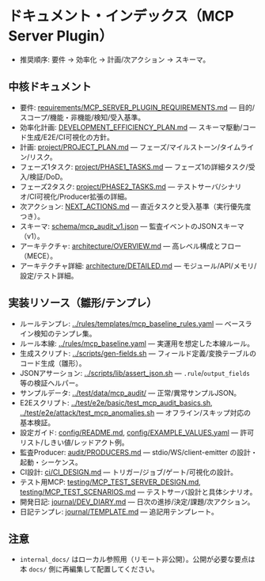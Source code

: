 # ドキュメント・インデックス（MCP Server Plugin）

- 推奨順序: 要件 → 効率化 → 計画/次アクション → スキーマ。

## 中核ドキュメント
- 要件: [requirements/MCP_SERVER_PLUGIN_REQUIREMENTS.md](requirements/MCP_SERVER_PLUGIN_REQUIREMENTS.md) — 目的/スコープ/機能・非機能/検知/受入基準。
- 効率化計画: [DEVELOPMENT_EFFICIENCY_PLAN.md](DEVELOPMENT_EFFICIENCY_PLAN.md) — スキーマ駆動/コード生成/E2E/CI可視化の方針。
- 計画: [project/PROJECT_PLAN.md](project/PROJECT_PLAN.md) — フェーズ/マイルストーン/タイムライン/リスク。
- フェーズ1タスク: [project/PHASE1_TASKS.md](project/PHASE1_TASKS.md) — フェーズ1の詳細タスク/受入/検証/DoD。
- フェーズ2タスク: [project/PHASE2_TASKS.md](project/PHASE2_TASKS.md) — テストサーバ/シナリオ/CI可視化/Producer拡張の詳細。
- 次アクション: [NEXT_ACTIONS.md](NEXT_ACTIONS.md) — 直近タスクと受入基準（実行優先度つき）。
- スキーマ: [schema/mcp_audit_v1.json](schema/mcp_audit_v1.json) — 監査イベントのJSONスキーマ（v1）。
- アーキテクチャ: [architecture/OVERVIEW.md](architecture/OVERVIEW.md) — 高レベル構成とフロー（MECE）。
- アーキテクチャ詳細: [architecture/DETAILED.md](architecture/DETAILED.md) — モジュール/API/メモリ/設定/テスト詳細。

## 実装リソース（雛形/テンプレ）
- ルールテンプレ: [../rules/templates/mcp_baseline_rules.yaml](../rules/templates/mcp_baseline_rules.yaml) — ベースライン検知のテンプレ集。
- ルール本線: [../rules/mcp_baseline.yaml](../rules/mcp_baseline.yaml) — 実運用を想定した本線ルール。
- 生成スクリプト: [../scripts/gen-fields.sh](../scripts/gen-fields.sh) — フィールド定義/変換テーブルのコード生成（雛形）。
- JSONアサーション: [../scripts/lib/assert_json.sh](../scripts/lib/assert_json.sh) — `.rule`/`output_fields` 等の検証ヘルパー。
- サンプルデータ: [../test/data/mcp_audit/](../test/data/mcp_audit/) — 正常/異常サンプルJSON。
- E2Eスクリプト: [../test/e2e/basic/test_mcp_audit_basics.sh](../test/e2e/basic/test_mcp_audit_basics.sh), [../test/e2e/attack/test_mcp_anomalies.sh](../test/e2e/attack/test_mcp_anomalies.sh) — オフライン/スキップ対応の基本検証。
- 設定ガイド: [config/README.md](config/README.md), [config/EXAMPLE_VALUES.yaml](config/EXAMPLE_VALUES.yaml) — 許可リスト/しきい値/レッドアクト例。
- 監査Producer: [audit/PRODUCERS.md](audit/PRODUCERS.md) — stdio/WS/client-emitter の設計・起動・シーケンス。
- CI設計: [ci/CI_DESIGN.md](ci/CI_DESIGN.md) — トリガー/ジョブ/ゲート/可視化の設計。
- テスト用MCP: [testing/MCP_TEST_SERVER_DESIGN.md](testing/MCP_TEST_SERVER_DESIGN.md), [testing/MCP_TEST_SCENARIOS.md](testing/MCP_TEST_SCENARIOS.md) — テストサーバ設計と具体シナリオ。
- 開発日記: [journal/DEV_DIARY.md](journal/DEV_DIARY.md) — 日次の進捗/決定/課題/次アクション。
- 日記テンプレ: [journal/TEMPLATE.md](journal/TEMPLATE.md) — 追記用テンプレート。

## 注意
- `internal_docs/` はローカル参照用（リモート非公開）。公開が必要な要点は本 `docs/` 側に再編集して配置してください。

